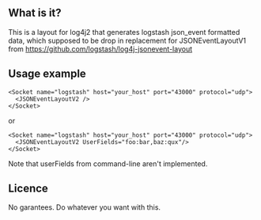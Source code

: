 ## What is it?

This is a layout for log4j2 that generates logstash json_event formatted data, which supposed to be drop in replacement for JSONEventLayoutV1 from https://github.com/logstash/log4j-jsonevent-layout

## Usage example

```
<Socket name="logstash" host="your_host" port="43000" protocol="udp">
  <JSONEventLayoutV2 />
</Socket>
```
or 

```
<Socket name="logstash" host="your_host" port="43000" protocol="udp">
  <JSONEventLayoutV2 UserFields="foo:bar,baz:qux"/>
</Socket>
```

Note that userFields from command-line aren't implemented. 

## Licence
No garantees. Do whatever you want with this.

